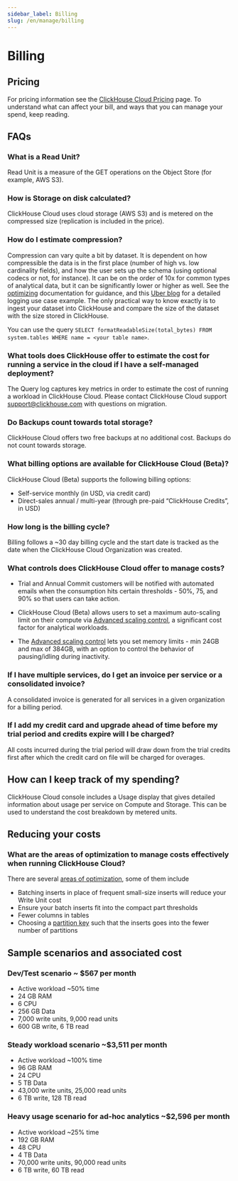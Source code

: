 ```yaml
---
sidebar_label: Billing
slug: /en/manage/billing
---
```


# Billing

## Pricing

For pricing information see the [ClickHouse Cloud Pricing](https://clickhouse.com/pricing) page.  To understand what can affect your bill, and ways that you
can manage your spend, keep reading.

## FAQs

### What is a Read Unit?
Read Unit is a measure of the GET operations on the Object Store (for example, AWS S3).

### How is Storage on disk calculated?
ClickHouse Cloud uses cloud storage (AWS S3) and is metered on the compressed size (replication is included in the price).

### How do I estimate compression?

Compression can vary quite a bit by dataset. It is dependent on how compressible the data is in the first place (number of high vs. low cardinality fields), and how the user sets up the schema (using optional codecs or not, for instance). It can be on the order of 10x for common types of analytical data, but it can be significantly lower or higher as well. See the [optimizing](/docs/en/optimize/) documentation for guidance, and this [Uber blog](https://www.uber.com/blog/logging/) for a detailed logging use case example. 
The only practical way to know exactly is to ingest your dataset into ClickHouse and compare the size of the dataset with the size stored in ClickHouse.

You can use the query `SELECT formatReadableSize(total_bytes) FROM system.tables WHERE name = <your table name>`. 

### What tools does ClickHouse offer to estimate the cost for running a service in the cloud if I have a self-managed deployment?
The Query log captures key metrics in order to estimate the cost of running a workload in ClickHouse Cloud. Please contact ClickHouse Cloud support support@clickhouse.com with questions on migration.

### Do Backups count towards total storage?
ClickHouse Cloud offers two free backups at no additional cost. Backups do not count towards storage. 


### What billing options are available for ClickHouse Cloud (Beta)?
ClickHouse Cloud (Beta) supports the following billing options:
- Self-service monthly (in USD, via credit card)
- Direct-sales annual / multi-year (through pre-paid “ClickHouse Credits”, in USD)


### How long is the billing cycle?
Billing follows a ~30 day billing cycle and the start date is tracked as the date when the ClickHouse Cloud Organization was created.

### What controls does ClickHouse Cloud offer to manage costs?

- Trial and Annual Commit customers will be notified with automated emails when the consumption hits certain thresholds - 50%, 75, and 90% so that users can take action.

- ClickHouse Cloud (Beta) allows users to set a maximum auto-scaling limit on their compute via [Advanced scaling control](/docs/en/manage/scaling.mdx), a significant cost factor for analytical workloads.

- The [Advanced scaling control](/docs/en/manage/scaling.mdx) lets you set memory limits - min 24GB and max of 384GB, with an option to control the behavior of pausing/idling during inactivity. 

### If I have multiple services, do I get an invoice per service or a consolidated invoice?
A consolidated invoice is generated for all services in a given organization for a billing period.


### If I add my credit card and upgrade ahead of time before my trial period and credits expire will I be charged?
All costs incurred during the trial period will draw down from the trial credits first after which the credit card on file will be charged for overages.

## How can I keep track of my spending?
ClickHouse Cloud console includes a Usage display that gives detailed information about usage per service on Compute and Storage. This can be used to understand the cost breakdown by metered units.

## Reducing your costs

### What are the areas of optimization to manage costs effectively when running ClickHouse Cloud?
There are several [areas of optimization](/docs/en/manage/tuning-for-cloud-cost-efficiency.md), some of them include
- Batching inserts  in place of frequent small-size inserts will reduce your Write Unit cost
- Ensure your batch inserts fit into the compact part thresholds
- Fewer columns in tables 
- Choosing a [partition key](/docs/en/engines/table-engines/mergetree-family/custom-partitioning-key.md) such that the inserts goes into the fewer number of partitions


## Sample scenarios and associated cost

### Dev/Test scenario ~ $567 per month
- Active workload ~50% time
- 24 GB RAM
- 6 CPU
- 256 GB Data
- 7,000 write units, 9,000 read units
- 600 GB write, 6 TB read 

### Steady workload scenario ~$3,511 per month
- Active workload ~100% time
- 96 GB RAM
- 24 CPU
- 5 TB Data
- 43,000 write units, 25,000 read units
- 6 TB write, 128 TB read

### Heavy usage scenario for ad-hoc analytics ~$2,596 per month
- Active workload ~25% time
- 192 GB RAM
- 48 CPU
- 4 TB Data
- 70,000 write units, 90,000 read units
- 6 TB write, 60 TB read 


